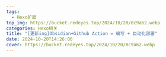 ```yaml
---
tags:
  - Hexo扩展
top_img: https://bucket.redeyes.top/2024/10/20/8c9a62.webp
categories: Hexo相关
title: "[更新ing]Obsidian+Github Action = 编写 + 自动化部署"
date: 2024-10-20T14:26:00
cover: https://bucket.redeyes.top/2024/10/20/8c9a62.webp
---
```

